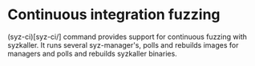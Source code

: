 # Continuous integration fuzzing

(syz-ci)[syz-ci/] command provides support for continuous fuzzing with syzkaller.
It runs several syz-manager's, polls and rebuilds images for managers and polls
and rebuilds syzkaller binaries.
